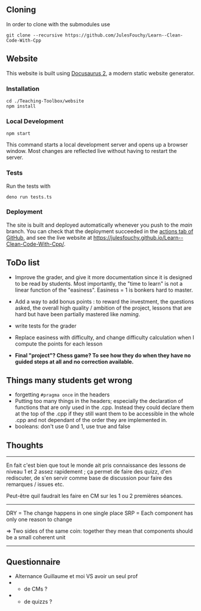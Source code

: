 ## Cloning

In order to clone with the submodules use
```console
git clone --recursive https://github.com/JulesFouchy/Learn--Clean-Code-With-Cpp
```

## Website

This website is built using [Docusaurus 2](https://docusaurus.io/), a modern static website generator.

### Installation

```console
cd ./Teaching-Toolbox/website
npm install
```

### Local Development

```console
npm start
```

This command starts a local development server and opens up a browser window. Most changes are reflected live without having to restart the server.

### Tests

Run the tests with

```console
deno run tests.ts
```

### Deployment

The site is built and deployed automatically whenever you push to the *main* branch.
You can check that the deployment succeeded in the [actions tab of GitHub](https://github.com/JulesFouchy/Learn--Clean-Code-With-Cpp/actions), and see the live website at https://julesfouchy.github.io/Learn--Clean-Code-With-Cpp/.

## ToDo list

- Improve the grader, and give it more documentation since it is designed to be read by students. Most importantly, the "time to learn" is not a linear function of the "easiness". Easiness = 1 is bonkers hard to master.

- Add a way to add bonus points : to reward the investment, the questions asked, the overall high quality / ambition of the project, lessons that are hard but have been partially mastered like *naming*.

- write tests for the grader
- Replace easiness with difficulty, and change difficulty calculation when I compute the points for each lesson

- **Final "project"? Chess game? To see how they do when they have no guided steps at all and no correction available.**

## Things many students get wrong

- forgetting `#pragma once` in the headers
- Putting too many things in the headers; especially the declaration of functions that are only used in the .cpp. Instead they could declare them at the top of the .cpp if they still want them to be accessible in the whole .cpp and not dependant of the order they are implemented in.
- booleans: don't use 0 and 1, use true and false

## Thoughts

---

En fait c'est bien que tout le monde ait pris connaissance des lessons de niveau 1 et 2 assez rapidement ; ça permet de faire des quizz, d'en rediscuter, de s'en servir comme base de discussion pour faire des remarques / issues etc.

Peut-être quil faudrait les faire en CM sur les 1 ou 2 premières séances.

---
DRY = The change happens in one single place
SRP = Each component has only one reason to change

=> Two sides of the same coin: together they mean that components should be a small coherent unit

---

## Questionnaire

- Alternance Guillaume et moi VS avoir un seul prof
- + de CMs ?
- + de quizzs ?